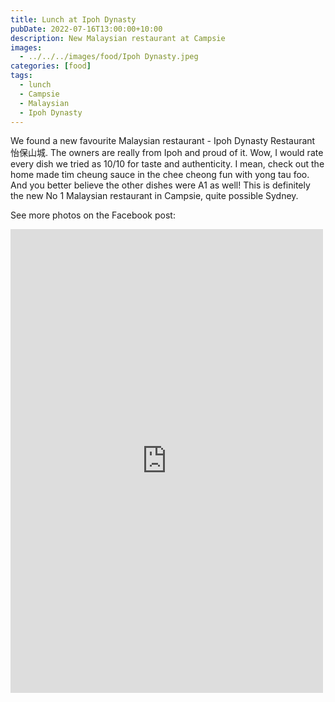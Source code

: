 ```yaml
---
title: Lunch at Ipoh Dynasty
pubDate: 2022-07-16T13:00:00+10:00
description: New Malaysian restaurant at Campsie
images:
  - ../../../images/food/Ipoh Dynasty.jpeg
categories: [food]
tags:
  - lunch
  - Campsie
  - Malaysian
  - Ipoh Dynasty
---
```


We found a new favourite Malaysian restaurant - Ipoh Dynasty Restaurant 怡保山城. The owners are really from Ipoh and proud of it. Wow, I would rate every dish we tried as 10/10 for taste and authenticity. I mean, check out the home made tim cheung sauce in the chee cheong fun with yong tau foo. And you better believe the other dishes were A1 as well! This is definitely the new No 1 Malaysian restaurant in Campsie, quite possible Sydney.

See more photos on the Facebook post:

<iframe src="https://www.facebook.com/plugins/post.php?href=https%3A%2F%2Fwww.facebook.com%2Fchris1.tham%2Fposts%2Fpfbid037Qz7rSRpkc6CBbQXzD1nVHL6bTxLESDpEgqpB3kge8p41qHpgAwLP8t1boh9EVxgl&show_text=true&width=500" width="500" height="742" style="border:none;overflow:hidden" scrolling="no" frameborder="0" allowfullscreen="true" allow="autoplay; clipboard-write; encrypted-media; picture-in-picture; web-share"></iframe>
